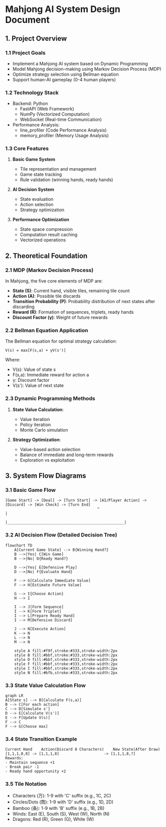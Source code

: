 # Mahjong AI System Design Document

## 1. Project Overview

### 1.1 Project Goals
- Implement a Mahjong AI system based on Dynamic Programming
- Model Mahjong decision-making using Markov Decision Process (MDP)
- Optimize strategy selection using Bellman equation
- Support human-AI gameplay (0-4 human players)

### 1.2 Technology Stack
- Backend: Python
  * FastAPI (Web Framework)
  * NumPy (Vectorized Computation)
  * WebSocket (Real-time Communication)
- Performance Analysis:
  * line_profiler (Code Performance Analysis)
  * memory_profiler (Memory Usage Analysis)

### 1.3 Core Features
1. **Basic Game System**
   - Tile representation and management
   - Game state tracking
   - Rule validation (winning hands, ready hands)

2. **AI Decision System**
   - State evaluation
   - Action selection
   - Strategy optimization

3. **Performance Optimization**
   - State space compression
   - Computation result caching
   - Vectorized operations

## 2. Theoretical Foundation

### 2.1 MDP (Markov Decision Process)
In Mahjong, the five core elements of MDP are:
- **State (S)**: Current hand, visible tiles, remaining tile count
- **Action (A)**: Possible tile discards
- **Transition Probability (P)**: Probability distribution of next states after discarding
- **Reward (R)**: Formation of sequences, triplets, ready hands
- **Discount Factor (γ)**: Weight of future rewards

### 2.2 Bellman Equation Application
The Bellman equation for optimal strategy calculation:
```
V(s) = max[F(s,a) + γV(s')]
```
Where:
- V(s): Value of state s
- F(s,a): Immediate reward for action a
- γ: Discount factor
- V(s'): Value of next state

### 2.3 Dynamic Programming Methods
1. **State Value Calculation**:
   - Value iteration
   - Policy iteration
   - Monte Carlo simulation

2. **Strategy Optimization**:
   - Value-based action selection
   - Balance of immediate and long-term rewards
   - Exploration vs exploitation

## 3. System Flow Diagrams

### 3.1 Basic Game Flow
```
[Game Start] -> [Deal] -> [Turn Start] -> [AI/Player Action] -> [Discard] -> [Win Check] -> [Turn End]
                                         ^                                                    |
                                         |____________________________________________________|
```

### 3.2 AI Decision Flow (Detailed Decision Tree)

```mermaid
flowchart TD
    A[Current Game State] --> B{Winning Hand?}
    B -->|Yes| C[Win Game]
    B -->|No| D{Ready Hand?}
    
    D -->|Yes| E[Defensive Play]
    D -->|No| F{Evaluate Hand}
    
    F --> G[Calculate Immediate Value]
    F --> H[Estimate Future Value]
    
    G --> I{Choose Action}
    H --> I
    
    I --> J[Form Sequence]
    I --> K[Form Triplet]
    I --> L[Prepare Ready Hand]
    I --> M[Defensive Discard]
    
    J --> N[Execute Action]
    K --> N
    L --> N
    M --> N
    
    style A fill:#f9f,stroke:#333,stroke-width:2px
    style B fill:#bbf,stroke:#333,stroke-width:2px
    style D fill:#bbf,stroke:#333,stroke-width:2px
    style F fill:#bbf,stroke:#333,stroke-width:2px
    style I fill:#bbf,stroke:#333,stroke-width:2px
    style N fill:#bfb,stroke:#333,stroke-width:2px
```

### 3.3 State Value Calculation Flow

```mermaid
graph LR
A[State s] --> B[Calculate F(s,a)]
B --> C[For each action]
C --> D[Simulate s']
D --> E[Calculate V(s')]
E --> F[Update V(s)]
F --> C
F --> G[Choose max]
```

### 3.4 State Transition Example
```
Current Hand    Action(Discard 8 Characters)    New State(After Draw)
[1,1,1,8,8] -> [1,1,1,8]                    -> [1,1,1,8,?]
Rewards:
- Maintain sequence +1
- Break pair -1
- Ready hand opportunity +2
```

### 3.5 Tile Notation
- Characters (万): 1-9 with 'C' suffix (e.g., 1C, 2C)
- Circles/Dots (筒): 1-9 with 'D' suffix (e.g., 1D, 2D)
- Bamboo (条): 1-9 with 'B' suffix (e.g., 1B, 2B)
- Winds: East (E), South (S), West (W), North (N)
- Dragons: Red (R), Green (G), White (W)